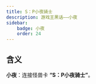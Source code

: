 ```yaml
---
title: S：P小夜骑士
description: 游戏王黑话——小夜
sidebar:
    badge: 小夜
    order: 24
---
```


## 含义

**小夜**：连接怪兽卡 **“S：P小夜骑士”**。
